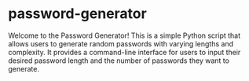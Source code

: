 # password-generator
Welcome to the Password Generator! This is a simple Python script that allows users to generate random passwords with varying lengths and complexity. It provides a command-line interface for users to input their desired password length and the number of passwords they want to generate.
